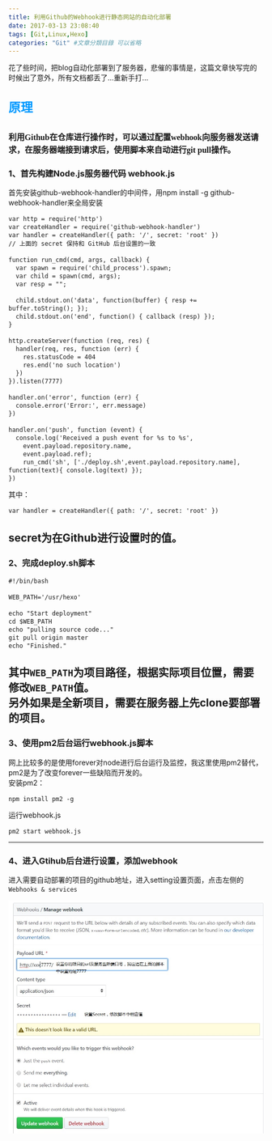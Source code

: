 ```yaml
---
title: 利用Github的Webhook进行静态网站的自动化部署
date: 2017-03-13 23:08:40
tags: [Git,Linux,Hexo]
categories: "Git" #文章分類目錄 可以省略
---
```


花了些时间，把blog自动化部署到了服务器，悲催的事情是，这篇文章快写完的时候出了意外，所有文档都丢了...重新手打...

## <font color=#0099ff size=5 face="微软雅黑">原理</font>  

<font size=3 face="微软雅黑">利用Github在仓库进行操作时，可以通过配置webhook向服务器发送请求，在服务器端接到请求后，使用脚本来自动进行git pull操作。</font>  
---  

### 1、首先构建Node.js服务器代码 webhook.js  
首先安装github-webhook-handler的中间件，用npm install -g github-webhook-handler来全局安装  

```
var http = require('http')
var createHandler = require('github-webhook-handler')
var handler = createHandler({ path: '/', secret: 'root' })
// 上面的 secret 保持和 GitHub 后台设置的一致

function run_cmd(cmd, args, callback) {
  var spawn = require('child_process').spawn;
  var child = spawn(cmd, args);
  var resp = "";

  child.stdout.on('data', function(buffer) { resp += buffer.toString(); });
  child.stdout.on('end', function() { callback (resp) });
}

http.createServer(function (req, res) {
  handler(req, res, function (err) {
    res.statusCode = 404
    res.end('no such location')
  })
}).listen(7777)

handler.on('error', function (err) {
  console.error('Error:', err.message)
})

handler.on('push', function (event) {
  console.log('Received a push event for %s to %s',
    event.payload.repository.name,
    event.payload.ref);
    run_cmd('sh', ['./deploy.sh',event.payload.repository.name], function(text){ console.log(text) });
})  
```
其中： 


```
var handler = createHandler({ path: '/', secret: 'root' })
```

secret为在Github进行设置时的值。  
---
### 2、完成deploy.sh脚本
```
#!/bin/bash
 
WEB_PATH='/usr/hexo'
 
echo "Start deployment"
cd $WEB_PATH
echo "pulling source code..."
git pull origin master
echo "Finished."  
```
其中`WEB_PATH`为项目路径，根据实际项目位置，需要修改`WEB_PATH`值。  
另外如果是全新项目，需要在服务器上先clone要部署的项目。  
---
### 3、使用pm2后台运行webhook.js脚本  
网上比较多的是使用forever对node进行后台运行及监控，我这里使用pm2替代，pm2是为了改变forever一些缺陷而开发的。  
安装pm2：
```
npm install pm2 -g
```
运行webhook.js
```
pm2 start webhook.js
```  

---
### 4、进入Gtihub后台进行设置，添加webhook  
进入需要自动部署的项目的github地址，进入setting设置页面，点击左侧的`Webhooks & services`

![logo](Github-webhook-vps\2017-03-13_230427.jpg)
